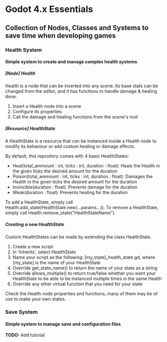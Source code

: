 # Godot 4.x Essentials
## Collection of Nodes, Classes and Systems to save time when developing games

### Health System
#### Simple system to create and manage complex health systems
##### [Node] Health
Health is a node that can be inserted into any scene. Its base stats can be changed from the editor, and it has functions to handle damage & healing done.
1. Insert a Health node into a scene
2. Configure its properties
3. Call the damage and healing functions from the scene's root

##### [Resource] HealthState
A HealthState is a resource that can be instanced inside a Health node to modify its behaviour or add custom healing or damage effects.

By default, this repository comes with 4 basic HealthStates:
- Heal(total_ammount : int, ticks : int, duration : float): Heals the Health in the given ticks the desired amount for the duration
- Poison(total_ammount : int, ticks : int, duration : float): Damages the Health in the given ticks the desired amount for the duration
- Invincible(duration : float): Prevents damage for the duration
- Weak(duration : float): Prevents healing for the duration

To add a HealthState, simply call Health.add_state(HealthState.new(...params...)).
To remove a HealthState, simply call Health.remove_state("HealthStateName").

##### Creating a new HealthState
Custom HealthStates can be made by extending the class HealthState.
1. Create a new script
2. In 'Inherits', select HealthState
3. Name your script as the following: [my_state]_health_state.gd, where [my_state] is the name of your HealthState
4. Override get_state_name() to return the name of your state as a string
4. Override allows_multiple() to return true/false whether you want your HealthState to be able to be instanced multiple times in the same Health
5. Override any other virtual function that you need for your state

Check the Health node properties and functions, many of them may be of use to make your own states.

### Save System
#### Simple system to manage save and configuration files
**TODO:** Add tutorial
